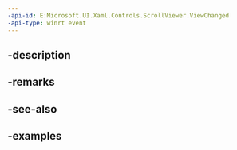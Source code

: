 ```yaml
---
-api-id: E:Microsoft.UI.Xaml.Controls.ScrollViewer.ViewChanged
-api-type: winrt event
---
```


## -description

## -remarks

## -see-also

## -examples

